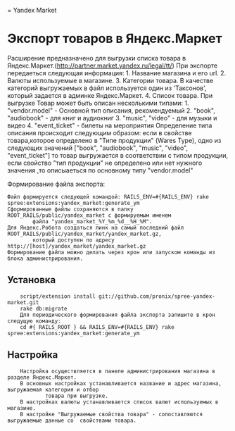 = Yandex Market

Экспорт товаров в Яндекс.Маркет
==============================
Расширение предназначено для выгрузки списка товара в Яндекс.Маркет.(http://partner.market.yandex.ru/legal/tt/)
При экспорте передаеться следующая информация:
    1. Название магазина и его url.
    2. Валюты используемые в магазине.
    3. Категории товара.
       В качестве категорий выгружаемых в файл используется один из 'Таксонов', который задается в админке Яндекс.Маркет.
    4. Список товара.
       При выгрузке Товар может быть описан несколькими типами:
       1. "vendor.model"      - Основной тип описания, рекомендуемый
       2. "book", "audiobook" - для книг и аудиокниг
       3. "music", "video"    - для музыки и видео
       4. "event_ticket"      - билеты на мероприятия
       Определение типа описания происходит следующим образом: если в  свойстве товара,которое определено 
				в "Типе продукции" (Wares Type), одно из следующих значений  ["book", "audiobook", "music", "video", 
				"event_ticket"] то товар выгружается в соответствии с типом продукции, если свойство "тип продукции" 
				не определено или нет нужного значения ,то описыаеться по основному типу "vendor.model"


Формирование файла экспорта:

    Файл формируется следующей командой: RAILS_ENV=#{RAILS_ENV} rake spree:extensions:yandex_market:generate_ym
    Сформированные файлы сохраняются в папку ROOT_RAILS/public/yandex_market с формируемым именем 
			файла "yandex_market_%Y_%m_%d__%H_%M".
    Для Яндекс.Робота создаться линк на самый последний файл ROOT_RAILS/public/yandex_market/yandex_market.gz,
			который доступен по адресу http://[host]/yandex_market/yandex_market.gz
    Формирование файла можно делать через крон или запуском команды из блока администрирования.



Установка
---------
        script/extension install git://github.com/pronix/spree-yandex-market.git
        rake db:migrate
        Для периодического формирования файла экспорта запишите в крон следущую команду:
        cd #{ RAILS_ROOT } && RAILS_ENV=#{RAILS_ENV} rake spree:extensions:yandex_market:generate_ym


Настройка
--------
        Настройка осуществляется в панеле администрирования магазина в разделе Яндекс.Маркет.
        В основных настройках устанавливается название и адрес магазина, выгружаемая категория и отбор
				товара при выгрузке.
        В настройках валюты устанавливается список валют используемых в магазине.
        В настройке "Выгружаемые свойства товара" - сопоставляются выгружаемые данные со  свойствами товара.
